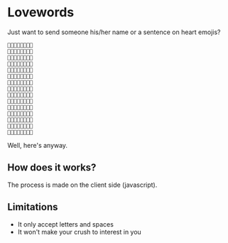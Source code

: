 # Lovewords
Just want to send someone his/her name or a sentence on heart emojis?

    💜💜💛💛💛💛💜💜
    💜💜💜💛💛💛💜💜
    💜💜💜💜💛💛💜💜
    💜💜💛💜💜💛💜💜
    💜💜💛💛💜💜💜💜
    💜💜💛💛💛💜💜💜
    💜💜💛💛💛💛💜💜
    💛💛💛💛💛💛💛💛
    💛💜💜💜💜💜💜💛
    💜💜💛💛💛💛💜💜
    💜💜💛💛💛💛💜💜
    💜💜💛💛💛💛💜💜
    💜💜💛💛💛💛💜💜
    💜💜💛💛💛💛💜💜
    💛💜💜💜💜💜💜💛

Well, here's anyway.

## How does it works?
The process is made on the client side (javascript).

##  Limitations
* It only accept letters and spaces
* It won't make your crush to interest in you
